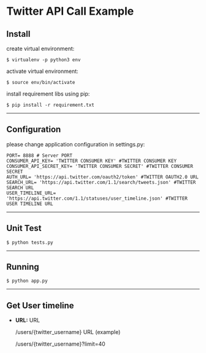 # Twitter API Call Example

Install
-----------
create virtual environment:

    $ virtualenv -p python3 env

activate virtual environment:

    $ source env/bin/activate

install requirement libs using pip:

    $ pip install -r requirement.txt
----
Configuration
-----------
please change application configuration in settings.py:

    PORT= 8888 # Server PORT
    CONSUMER_API_KEY= 'TWITTER CONSUMER KEY' #TWITTER CONSUMER KEY
    CONSUMER_API_SECRET_KEY= 'TWITTER CONSUMER SECRET' #TWITTER CONSUMER SECRET
    AUTH_URL= 'https://api.twitter.com/oauth2/token' #TWITTER OAUTH2.0 URL
    SEARCH_URL= 'https://api.twitter.com/1.1/search/tweets.json' #TWITTER SEARCH URL
    USER_TIMELINE_URL= 'https://api.twitter.com/1.1/statuses/user_timeline.json' #TWITTER USER TIMELINE URL
----
Unit Test
-----------
    $ python tests.py
----
Running
-----------
    $ python app.py
----
Get User timeline
-----------
* **URL:**
URL

    /users/{twitter_username}
URL (example)

    /users/{twitter_username}?limit=40
